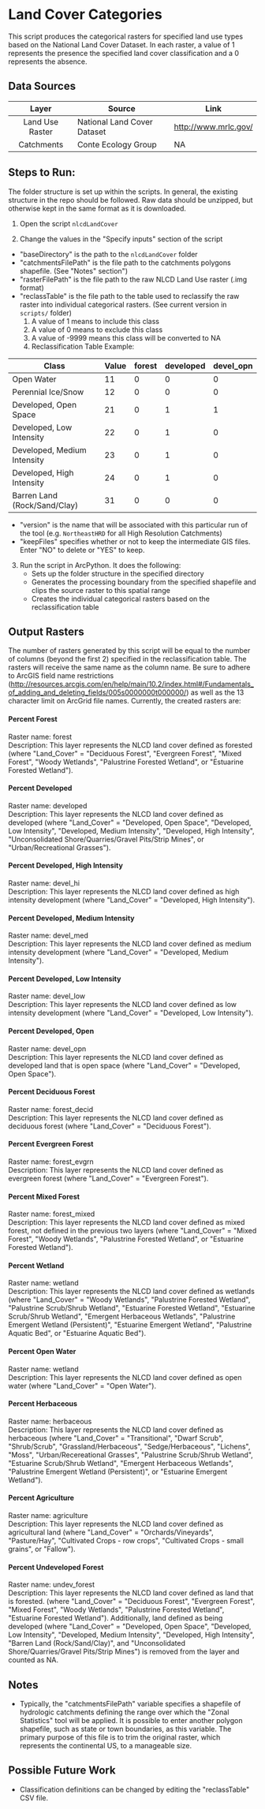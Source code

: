 Land Cover Categories
=====================

This script produces the categorical rasters for specified land use types based on the National Land Cover Dataset. In each raster, a value of 1 represents the presence the specified land cover classification and a 0 represents the absence.


## Data Sources
| Layer           | Source                      | Link                    |
|:-----:          | ------                      | ----                    |
| Land Use Raster | National Land Cover Dataset | http://www.mrlc.gov/    |
| Catchments      | Conte Ecology Group         | NA                      |

## Steps to Run:

The folder structure is set up within the scripts. In general, the existing structure in the repo should be followed. Raw data should be unzipped, but otherwise kept in the same format as it is downloaded.

1. Open the script `nlcdLandCover`

2. Change the values in the "Specify inputs" section of the script
 - "baseDirectory" is the path to the `nlcdLandCover` folder
 - "catchmentsFilePath" is the file path to the catchments polygons shapefile. (See "Notes" section")
 - "rasterFilePath" is the file path to the raw NLCD Land Use raster (.img format)
 - "reclassTable" is the file path to the table used to reclassify the raw raster into individual categorical rasters. (See current version in `scripts/` folder)
    1. A value of 1 means to include this class
    2. A value of 0 means to exclude this class
    3. A value of -9999 means this class will be converted to NA 
    4. Reclassification Table Example: 

| Class                        | Value  | forest | developed | devel_opn |
| -----                        | -----  | ------ | --------- | --------- |
| Open Water                   |  11    |	0      | 0         | 0         |
| Perennial Ice/Snow           |	12    |	0	     | 0         | 0         |
| Developed, Open Space        |	21    |	0      | 1         | 1         |
| Developed, Low Intensity     |	22    |	0      | 1         | 0         |
| Developed, Medium Intensity  |	23    |	0      | 1         | 0         |
| Developed, High Intensity    |	24    |	0      | 1         | 0         |
| Barren Land (Rock/Sand/Clay) |	31    |	0      | 0         | 0         |

 - "version" is the name that will be associated with this particular run of the tool (e.g. `NortheastHRD` for all High Resolution Catchments)
 - "keepFiles" specifies whether or not to keep the intermediate GIS files. Enter "NO" to delete or "YES" to keep.
 
 
 
3. Run the script in ArcPython. It does the following:
   - Sets up the folder structure in the specified directory
   - Generates the processing boundary from the specified shapefile and clips the source raster to this spatial range
   - Creates the individual categorical rasters based on the reclassification table


## Output Rasters

The number of rasters generated by this script will be equal to the number of columns (beyond the first 2) specified in the reclassification table. The rasters will receive the same name as the column name. Be sure to adhere to ArcGIS field name restrictions (http://resources.arcgis.com/en/help/main/10.2/index.html#/Fundamentals_of_adding_and_deleting_fields/005s0000000t000000/) as well as the 13 character limit on ArcGrid file names. Currently, the created rasters are:


#### Percent Forest
Raster name: forest <br>
Description: This layer represents the NLCD land cover defined as forested (where "Land_Cover" = "Deciduous Forest", "Evergreen Forest", "Mixed Forest", "Woody Wetlands", "Palustrine Forested Wetland", or "Estuarine Forested Wetland").

#### Percent Developed
Raster name: developed <br>
Description: This layer represents the NLCD land cover defined as developed (where "Land_Cover" = "Developed, Open Space", "Developed, Low Intensity", "Developed, Medium Intensity", "Developed, High Intensity", "Unconsolidated Shore/Quarries/Gravel Pits/Strip Mines", or "Urban/Recreational Grasses").

#### Percent Developed, High Intensity
Raster name: devel_hi <br>
Description: This layer represents the NLCD land cover defined as high intensity development (where "Land_Cover" = "Developed, High Intensity").

#### Percent Developed, Medium Intensity
Raster name: devel_med <br>
Description: This layer represents the NLCD land cover defined as medium intensity development (where "Land_Cover" = "Developed, Medium Intensity").

#### Percent Developed, Low Intensity
Raster name: devel_low <br>
Description: This layer represents the NLCD land cover defined as low intensity development (where "Land_Cover" = "Developed, Low Intensity").

#### Percent Developed, Open
Raster name: devel_opn <br>
Description: This layer represents the NLCD land cover defined as developed land that is open space (where "Land_Cover" = "Developed, Open Space").

#### Percent Deciduous Forest
Raster name: forest_decid <br>
Description: This layer represents the NLCD land cover defined as deciduous forest (where "Land_Cover" = "Deciduous Forest").

#### Percent Evergreen Forest
Raster name: forest_evgrn <br>
Description: This layer represents the NLCD land cover defined as evergreen forest (where "Land_Cover" = "Evergreen Forest").

#### Percent Mixed Forest
Raster name: forest_mixed <br>
Description: This layer represents the NLCD land cover defined as mixed forest, not defined in the previous two layers (where "Land_Cover" = "Mixed Forest", "Woody Wetlands", "Palustrine Forested Wetland", or "Estuarine Forested Wetland").

#### Percent Wetland
Raster name: wetland <br>
Description: This layer represents the NLCD land cover defined as wetlands (where "Land_Cover" = "Woody Wetlands", "Palustrine Forested Wetland", "Palustrine Scrub/Shrub Wetland", "Estuarine Forested Wetland", "Estuarine Scrub/Shrub Wetland", "Emergent Herbaceous Wetlands", "Palustrine Emergent Wetland (Persistent)", "Estuarine Emergent Wetland", "Palustrine Aquatic Bed", or "Estuarine Aquatic Bed").

#### Percent Open Water
Raster name: wetland <br>
Description: This layer represents the NLCD land cover defined as open water (where "Land_Cover" = "Open Water").

#### Percent Herbaceous
Raster name: herbaceous <br>
Description: This layer represents the NLCD land cover defined as herbaceous (where "Land_Cover" = "Transitional", "Dwarf Scrub", "Shrub/Scrub", "Grassland/Herbaceous", "Sedge/Herbaceous", "Lichens", "Moss", "Urban/Recereational Grasses", "Palustrine Scrub/Shrub Wetland", "Estuarine Scrub/Shrub Wetland", "Emergent Herbaceous Wetlands", "Palustrine Emergent Wetland (Persistent)", or "Estuarine Emergent Wetland").

#### Percent Agriculture
Raster name: agriculture <br>
Description: This layer represents the NLCD land cover defined as agricultural land (where "Land_Cover" = "Orchards/Vineyards", "Pasture/Hay", "Cultivated Crops - row crops", "Cultivated Crops - small grains", or "Fallow").

#### Percent Undeveloped Forest
Raster name: undev_forest <br>
Description: This layer represents the NLCD land cover defined as land that is forested. (where "Land_Cover" = "Deciduous Forest", "Evergreen Forest", "Mixed Forest", "Woody Wetlands", "Palustrine Forested Wetland", "Estuarine Forested Wetland"). Additionally, land defined as being developed (where "Land_Cover" = "Developed, Open Space", "Developed, Low Intensity", "Developed, Medium Intensity", "Developed, High Intensity", "Barren Land (Rock/Sand/Clay)", and "Unconsolidated Shore/Quarries/Gravel Pits/Strip Mines") is removed from the layer and counted as NA.


## Notes

- Typically, the "catchmentsFilePath" variable specifies a shapefile of hydrologic catchments defining the range over which the "Zonal Statistics" tool will be applied. It is possible to enter another polygon shapefile, such as state or town boundaries, as this variable. The primary purpose of this file is to trim the original raster, which represents the continental US, to a manageable size.

## Possible Future Work
- Classification definitions can be changed by editing the "reclassTable" CSV file.